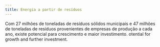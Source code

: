 ```yaml
---
title: Energia a partir de resíduos
---
```

Com 27 milhões de toneladas de resíduos sólidos municipais e 47 milhões de toneladas de resíduos provenientes de empresas de produção a cada ano, existe potencial para crescimento e maior investimento. otential for growth and further investment. 
